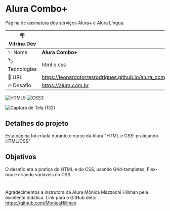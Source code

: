 # Alura Combo+

Página de assinatura dos serviços Alura+ e Alura Língua.

| :placard: Vitrine.Dev |     |
| -------------  | --- |
| :sparkles: Nome        | **Alura Combo+**
| :label: Tecnologias | html e css
| :rocket: URL         | https://leonardotorresrodrigues.github.io/alura_combo_plus/
| :fire: Desafio     | https://alura.com.br

![HTML5](https://img.shields.io/badge/html5-%23E34F26.svg?style=for-the-badge&logo=html5&logoColor=white)
![CSS3](https://img.shields.io/badge/css3-%231572B6.svg?style=for-the-badge&logo=css3&logoColor=white)

![Captura de Tela (132)](https://user-images.githubusercontent.com/91892938/171187272-360f92da-f15e-49e0-85af-32a586ffbff5.png#vitrinedev)

## Detalhes do projeto

Esta página foi criada durante o curso da Alura "HTML e CSS: praticando HTML/CSS"

## Objetivos
O desafio era a pratica do HTML e do CSS, usando Grid-tamplates, Flex-box e criando variáveis no CSS.
#
Agradecimentos a instrutora da Alura Mônica Mazzochi Hillman pela excelente didática. Link para o GitHub dela: https://github.com/MonicaHillman
